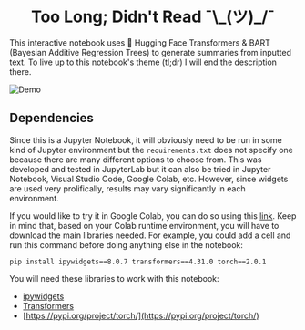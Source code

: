 <h1 align="center">
Too Long; Didn't Read ¯\_(ツ)_/¯
</h1>

This interactive notebook uses 🤗 Hugging Face Transformers & BART (Bayesian Additive Regression Trees) to generate summaries from inputted text. To live up to this notebook's theme (tl;dr) I will end the description there.

![Demo](https://i.imgur.com/v7NvPqo.gif)

## Dependencies
Since this is a Jupyter Notebook, it will obviously need to be run in some kind of Jupyter environment but the `requirements.txt` does not specify one because there are many different options to choose from. This was developed and tested in JupyterLab but it can also be tried in Jupyter Notebook, Visual Studio Code, Google Colab, etc. However, since widgets are used very prolifically, results may vary significantly in each environment. 

If you would like to try it in Google Colab, you can do so using this [link](https://colab.research.google.com/github/styounessi/tldr-jp-notebook/blob/main/tldr-jp-notebook.ipynb#scrollTo=8a5dd47a-a47e-4246-8ee7-96b387e2fc5c). Keep in mind that, based on your Colab runtime environment, you will have to download the main libraries needed. For example, you could add a cell and run this command before doing anything else in the notebook:

`pip install ipywidgets==8.0.7 transformers==4.31.0 torch==2.0.1`

You will need these libraries to work with this notebook:
- [ipywidgets](https://pypi.org/project/ipywidgets/)
- [Transformers](https://pypi.org/project/transformers/)
- [https://pypi.org/project/torch/](https://pypi.org/project/torch/)
